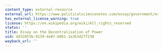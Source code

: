 ```yaml
---
content_type: external-resource
external_url: https://www.politicalsciencenotes.com/essay/government/essay-on-the-decentralisation-of-power-government-political-science/1531
has_external_license_warning: true
license: https://en.wikipedia.org/wiki/All_rights_reserved
status: ''
title: Essay on the Decentralisation of Power
uid: dd32853b-9139-4e87-b0b1-1a3b3d27f238
wayback_url: ''
---
```

